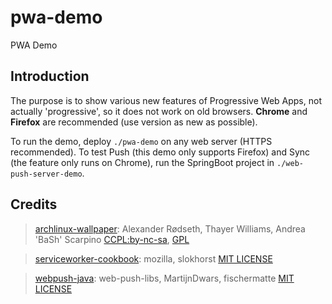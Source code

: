 # pwa-demo
PWA Demo  

## Introduction
The purpose is to show various new features of Progressive Web Apps, not actually 'progressive', so it does not work on old browsers. **Chrome** and **Firefox** are recommended (use version as new as possible).    

To run the demo, deploy `./pwa-demo` on any web server (HTTPS recommended). To test Push (this demo only supports Firefox) and Sync (the feature only runs on Chrome), run the SpringBoot project in `./web-push-server-demo`.  

## Credits
> [archlinux-wallpaper](https://git.archlinux.org/svntogit/community.git/tree/trunk?h=packages/archlinux-wallpaper): Alexander Rødseth, Thayer Williams, Andrea 'BaSh' Scarpino  [CCPL:by-nc-sa](https://creativecommons.org/licenses/by-nc-sa/4.0/), [GPL](http://www.gnu.org/licenses/gpl.html)  

> [serviceworker-cookbook](https://github.com/mozilla/serviceworker-cookbook): mozilla, slokhorst  [MIT LICENSE](https://github.com/mozilla/serviceworker-cookbook/blob/master/LICENSE)  

> [webpush-java](https://github.com/web-push-libs/webpush-java): web-push-libs, MartijnDwars, fischermatte  [MIT LICENSE](https://github.com/web-push-libs/webpush-java/blob/master/LICENSE)  